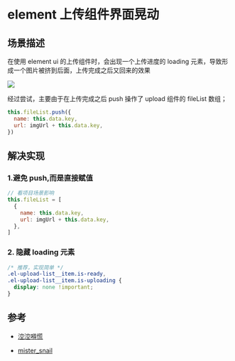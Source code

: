 # element 上传组件界面晃动

## 场景描述

在使用 element ui 的上传组件时，会出现一个上传进度的 loading 元素，导致形成一个图片被挤到后面，上传完成之后又回来的效果

![ ](https://img-blog.csdnimg.cn/20200709180127788.gif)

经过尝试，主要由于在上传完成之后 push 操作了 upload 组件的 fileList 数组；

```js
this.fileList.push({
  name: this.data.key,
  url: imgUrl + this.data.key,
})
```

## 解决实现

### 1.避免 push,而是直接赋值

```js
// 看项目场景影响
this.fileList = [
  {
    name: this.data.key,
    url: imgUrl + this.data.key,
  },
]
```

### 2. 隐藏 loading 元素

```css
/* 推荐，实现简单 */
.el-upload-list__item.is-ready,
.el-upload-list__item.is-uploading {
  display: none !important;
}
```

## 参考

- [涳涳嘚慌](https://blog.csdn.net/oschina_41767564/article/details/107615022)

- [mister_snail](https://blog.csdn.net/mister_snail/article/details/108374211)
